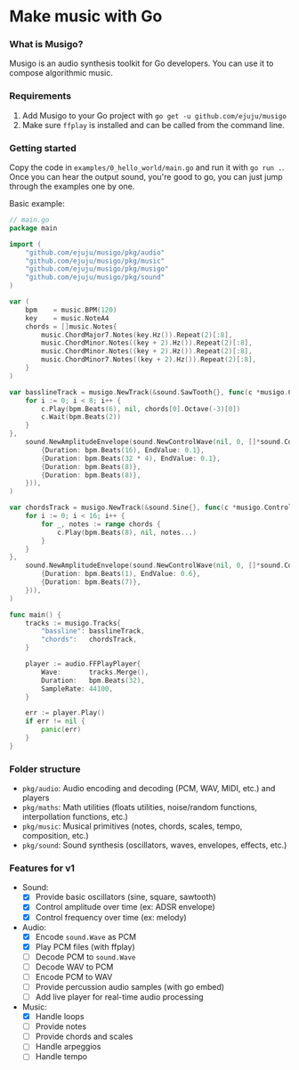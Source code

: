 # Make music with Go

### What is Musigo?

Musigo is an audio synthesis toolkit for Go developers. 
You can use it to compose algorithmic music.

### Requirements

1. Add Musigo to your Go project with `go get -u github.com/ejuju/musigo`
1. Make sure `ffplay` is installed and can be called from the command line.

### Getting started

Copy the code in `examples/0_hello_world/main.go` and run it with `go run .`.
Once you can hear the output sound, you're good to go, you can just jump through the examples one by one.

Basic example:
```go
// main.go
package main

import (
	"github.com/ejuju/musigo/pkg/audio"
	"github.com/ejuju/musigo/pkg/music"
	"github.com/ejuju/musigo/pkg/musigo"
	"github.com/ejuju/musigo/pkg/sound"
)

var (
	bpm    = music.BPM(120)
	key    = music.NoteA4
	chords = []music.Notes{
		music.ChordMajor7.Notes(key.Hz()).Repeat(2)[:8],
		music.ChordMinor.Notes((key + 2).Hz()).Repeat(2)[:8],
		music.ChordMinor.Notes((key + 2).Hz()).Repeat(2)[:8],
		music.ChordMinor7.Notes((key + 2).Hz()).Repeat(2)[:8],
	}
)

var basslineTrack = musigo.NewTrack(&sound.SawTooth{}, func(c *musigo.Controller) {
	for i := 0; i < 8; i++ {
		c.Play(bpm.Beats(6), nil, chords[0].Octave(-3)[0])
		c.Wait(bpm.Beats(2))
	}
},
	sound.NewAmplitudeEnvelope(sound.NewControlWave(nil, 0, []*sound.ControlWaveSegment{
		{Duration: bpm.Beats(16), EndValue: 0.1},
		{Duration: bpm.Beats(32 * 4), EndValue: 0.1},
		{Duration: bpm.Beats(8)},
		{Duration: bpm.Beats(8)},
	})),
)

var chordsTrack = musigo.NewTrack(&sound.Sine{}, func(c *musigo.Controller) {
	for i := 0; i < 16; i++ {
		for _, notes := range chords {
			c.Play(bpm.Beats(8), nil, notes...)
		}
	}
},
	sound.NewAmplitudeEnvelope(sound.NewControlWave(nil, 0, []*sound.ControlWaveSegment{
		{Duration: bpm.Beats(1), EndValue: 0.6},
		{Duration: bpm.Beats(7)},
	})),
)

func main() {
	tracks := musigo.Tracks{
		"bassline": basslineTrack,
		"chords":   chordsTrack,
	}

	player := audio.FFPlayPlayer{
		Wave:       tracks.Merge(),
		Duration:   bpm.Beats(32),
		SampleRate: 44100,
	}

	err := player.Play()
	if err != nil {
		panic(err)
	}
}
```

### Folder structure

- `pkg/audio`: Audio encoding and decoding (PCM, WAV, MIDI, etc.) and players
- `pkg/maths`: Math utilities (floats utilities, noise/random functions, interpollation functions, etc.)
- `pkg/music`: Musical primitives (notes, chords, scales, tempo, composition, etc.)
- `pkg/sound`: Sound synthesis (oscillators, waves, envelopes, effects, etc.)

### Features for v1

- Sound:
    - [x] Provide basic oscillators (sine, square, sawtooth)
    - [x] Control amplitude over time (ex: ADSR envelope)
    - [x] Control frequency over time (ex: melody)
- Audio:
    - [x] Encode `sound.Wave` as PCM
    - [x] Play PCM files (with ffplay)
    - [ ] Decode PCM to `sound.Wave`
    - [ ] Decode WAV to PCM
    - [ ] Encode PCM to WAV
    - [ ] Provide percussion audio samples (with go embed)
	- [ ] Add live player for real-time audio processing
- Music:
    - [x] Handle loops
    - [ ] Provide notes
    - [ ] Provide chords and scales
    - [ ] Handle arpeggios
    - [ ] Handle tempo